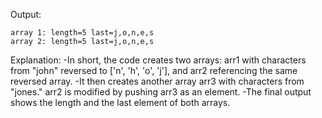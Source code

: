 Output:
```
array 1: length=5 last=j,o,n,e,s
array 2: length=5 last=j,o,n,e,s
```
Explanation:
-In short, the code creates two arrays: arr1 with characters from "john" reversed to ['n', 'h', 'o', 'j'], and arr2 referencing the same reversed array.
-It then creates another array arr3 with characters from "jones." arr2 is modified by pushing arr3 as an element.
-The final output shows the length and the last element of both arrays.
